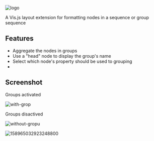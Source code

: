 ![logo](https://user-images.githubusercontent.com/114015/82124812-8367bf80-976f-11ea-9663-16b4358403f1.png)

A Vis.js layout extension for formatting nodes in a sequence or group sequence

## Features

- Aggregate the nodes in groups
- Use a "head" node to display the group's name
- Select which node's property should be used to grouping
- 

## Screenshot

Groups activated

![with-grop](https://user-images.githubusercontent.com/114015/82110234-8a101b80-970a-11ea-9367-d01cbdbf9662.png)

Groups disactived

![without-gropu](https://user-images.githubusercontent.com/114015/82126173-ec076a00-9778-11ea-892f-ea9cb614df12.png)

![158965032923248800](https://user-images.githubusercontent.com/114015/82126317-f1b17f80-9779-11ea-8713-9b8a2f9ff483.png)
